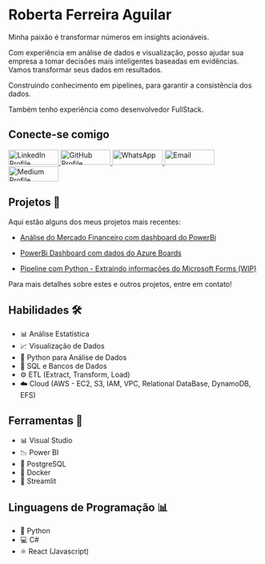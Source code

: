 ###

<h1 align="left">Roberta Ferreira Aguilar</h1>

<p align="left">Minha paixão é transformar números em insights acionáveis. </p>
<p align="left">Com experiência em análise de dados e visualização, posso ajudar sua empresa a tomar decisões mais inteligentes baseadas em evidências. Vamos transformar seus dados em resultados.</p>
<p align="left">Construindo conhecimento em pipelines, para garantir a consistência dos dados.</p>
<p align="left">Também tenho experiência como desenvolvedor FullStack.</p>

<h2 align="left">Conecte-se comigo</h2>

<a href="https://www.linkedin.com/in/robertarfa/" target="_blank" rel="noopener noreferrer">
  <img src="https://img.shields.io/static/v1?message=LinkedIn&logo=linkedin&label=&color=0077B5&logoColor=white&labelColor=&style=for-the-badge" alt="LinkedIn Profile" width="100" height="30">
</a>
<a href="https://github.com/robertarfa" target="_blank" rel="noopener noreferrer">
  <img src="https://img.shields.io/badge/GitHub-100000?style=for-the-badge&logo=github&logoColor=white" alt="GitHub Profile" width="100" height="30">
</a>
<a href="https://wa.me/+5511965549452" target="_blank" rel="noopener noreferrer">
  <img src="https://img.shields.io/badge/WhatsApp-25D366?style=for-the-badge&logo=whatsapp&logoColor=white" alt="WhatsApp" width="100" height="30">
</a>
<a href="mailto:roberta_rfa@hotmail.com" target="_blank" rel="noopener noreferrer">
  <img src="https://img.shields.io/badge/-Email-000?style=for-the-badge&logo=microsoft-outlook&logoColor=dc00ff" alt="Email" width="100" height="30">
</a>
<a href="https://medium.com/@robertaaguilar" target="_blank" rel="noopener noreferrer">
  <img src="https://img.shields.io/badge/Medium-%23000000.svg?logo=medium&logoColor=white" alt="Medium Profile" width="100" height="30">
</a>

<h2 align="left"> Projetos 🚀</h2>

Aqui estão alguns dos meus projetos mais recentes:

- <a href="https://github.com/robertarfa/Projetos/tree/main/Finance" target="_blank" rel="noopener noreferrer">Análise do Mercado Financeiro com dashboard do PowerBi</a>

- <a href="https://github.com/robertarfa/Projetos/tree/main/AzureBoard" target="_blank" rel="noopener noreferrer">PowerBi Dashboard com dados do Azure Boards</a>

- <a href="https://github.com/robertarfa/reiki" target="_blank" rel="noopener noreferrer">Pipeline com Python - Extraindo informações do Microsoft Forms (WIP)</a>

Para mais detalhes sobre estes e outros projetos, entre em contato!

<h2 align="left"> Habilidades 🛠️</h2>

- 📊 Análise Estatística
- 📈 Visualização de Dados
- 🐍 Python para Análise de Dados
- 📑 SQL e Bancos de Dados
- ⚙️ ETL (Extract, Transform, Load)
- ☁️ Cloud (AWS - EC2, S3, IAM, VPC, Relational DataBase, DynamoDB, EFS)

<h2 align="left">Ferramentas 🧰</h2>

- 📊 Visual Studio
- 📉 Power BI
- 🐘 PostgreSQL
- 🐳 Docker
- 👑 Streamlit

<h2 align="left">Linguagens de Programação 📊</h2>

- 🐍 Python
- 💻 C#
- ⚛️ React (Javascript)

<!-- ## Certificados 🏆

Minhas qualificações incluem:

- [**ChatGPT e programação: aumente sua produtividade**](https://www.notion.so/ChatGPT-e-programa-o-aumente-sua-produtividade-130d61656829801a8be3ebb892fd0677?pvs=21)

- [**Python: análise de dados com SQL**](https://www.notion.so/Python-an-lise-de-dados-com-SQL-130d6165682980d0a412e2ac4809d239?pvs=21)

- [**Python e Power BI**](https://www.notion.so/Python-e-Power-BI-134d61656829803b9e78d58dcd07ee11?pvs=21)

- [**Data Visualization: criando gráficos com bibliotecas Python**](https://www.notion.so/Data-Visualization-criando-gr-ficos-com-bibliotecas-Python-130d6165682980b3acf3cfd91608b7f0?pvs=21)

- [**Sistemas de Gerenciamento de Banco de Dados**](https://www.notion.so/Sistemas-de-Gerenciamento-de-Banco-de-Dados-131d616568298066a48adf1ffc1722a7?pvs=21)

- [**Modelagem Banco de Dados**](https://www.notion.so/Modelagem-Banco-de-Dados-134d6165682980b8a097e863ca8a474c?pvs=21)

- [**Pipeline de dados: combinando Python e orientação a objeto**](https://www.notion.so/Pipeline-de-dados-combinando-Python-e-orienta-o-a-objeto-13ed6165682980d19faefd7f294cf244?pvs=21)

Estou sempre buscando aprender e me atualizar na área de análise de dados.

###

<div align="center">
  <img src="https://github-readme-stats.vercel.app/api?username=robertarfa&hide_title=false&hide_rank=false&show_icons=true&include_all_commits=true&count_private=true&disable_animations=false&theme=dracula&locale=en&hide_border=false" height="150" alt="stats graph"  />
  <img src="https://github-readme-stats.vercel.app/api/top-langs?username=robertarfa&locale=en&hide_title=false&layout=compact&card_width=320&langs_count=5&theme=dracula&hide_border=false" height="150" alt="languages graph"  />
</div>

### -->
